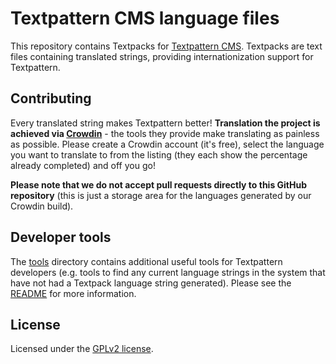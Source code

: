 # Textpattern CMS language files

This repository contains Textpacks for [Textpattern CMS](https://textpattern.com). Textpacks are text files containing translated strings, providing internationization support for Textpattern.

## Contributing

Every translated string makes Textpattern better! **Translation the project is achieved via [Crowdin](http://translate.textpattern.io/)** - the tools they provide make translating as painless as possible. Please create a Crowdin account (it's free), select the language you want to translate to from the listing (they each show the percentage already completed) and off you go!

**Please note that we do not accept pull requests directly to this GitHub repository** (this is just a storage area for the languages generated by our Crowdin build).

## Developer tools

The [tools](https://github.com/textpattern/textpacks/blob/master/tools/) directory contains additional useful tools for Textpattern developers (e.g. tools to find any current language strings in the system that have not had a Textpack language string generated). Please see the [README](https://github.com/textpattern/textpacks/blob/master/tools/README.md) for more information.

## License

Licensed under the [GPLv2 license](https://github.com/textpattern/textpacks/blob/master/LICENSE).
